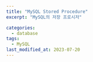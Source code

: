 ```yaml
---
title: "MySQL Stored Procedure"
excerpt: "MySQL의 저장 프로시저"

categories:
  - database
tags:
  - MySQL
last_modified_at: 2023-07-20
---
```


